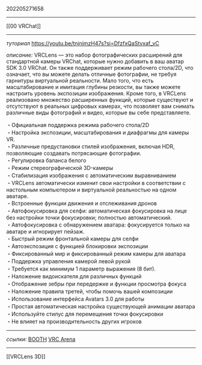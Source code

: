 202205271658
***
[[00 VRChat]]
***
*туториал*
https://youtu.be/tnjnimzH47s?si=DfzfxQaStvxaf_vC

*описание:*
VRCLens — это набор фотографических расширений для стандартной камеры VRChat, которые нужно добавить в ваш аватар SDK 3.0 VRChat. Он также поддерживает режим рабочего стола/2D, что означает, что вы можете делать отличные фотографии, не требуя гарнитуры виртуальной реальности. Мало того, что есть масштабирование и имитация глубины резкости, вы также можете настроить уровень экспозиции изображения. Кроме того, в VRCLens реализовано множество расширенных функций, которые существуют и отсутствуют в реальных цифровых камерах, что позволяет вам снимать различные виды фотографий и видео, которые вы себе представляете.

・Официальная поддержка режима рабочего стола/2D  
・Настройка экспозиции, масштабирования и диафрагмы для камеры VR.  
・Различные предустановки стилей изображения, включая HDR, позволяющие создавать потрясающие фотографии.  
・Регулировка баланса белого  
・Режим стереографической 3D-камеры  
・Стабилизация изображения с автоматическим выравниванием  
・VRCLens автоматически изменит свои настройки в соответствии с настольным компьютером и виртуальной реальностью на одном аватаре.  
・Встроенные функции движения и отслеживания дронов  
・Автофокусировка для селфи: автоматическая фокусировка на лице без настройки точки фокусировки; полностью автоматический.  
・Автофокусировка с обнаружением аватара: фокусируется только на аватаре и игнорирует пейзаж.  
・Быстрый режим фронтальной камеры для селфи  
・Автоэкспозиция с функцией блокировки экспозиции  
・Фиксированный мир и фиксированный режим камеры для аватара  
・Поддержка управления камерой левой рукой  
・Требуется как минимум 1 параметр выражения (8 бит).  
・Наложение видоискателя для различных функций  
・Отображение зебры при передержке и функции просмотра фокуса  
・Наложение правила третей, чтобы помочь вашей композиции  
・Использование интерфейса Avatars 3.0 для работы  
・Простая автоматическая настройка существующей анимации аватара  
・Используйте стилус для перемещения точки фокусировки  
・Не влияет на производительность других игроков
***
*ссылки:*
[BOOTH](https://hirabiki.booth.pm/)
[VRC Arena](https://www.vrcarena.com/assets/ed97d380-8ed4-4d56-9aeb-8edab427d7ac)
***
[[VRCLens 3D]]